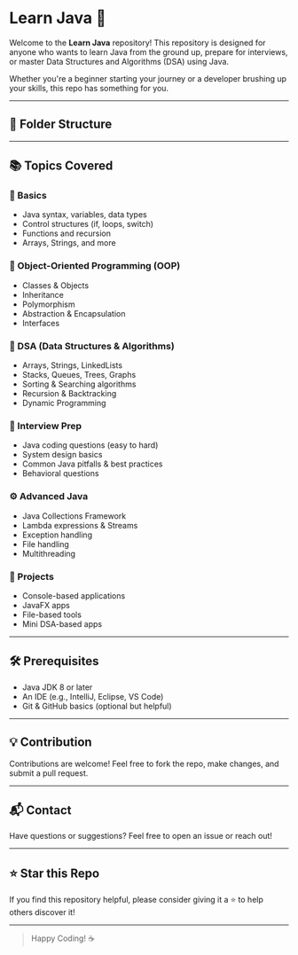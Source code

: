 # Learn Java 🚀

Welcome to the **Learn Java** repository! This repository is designed for anyone who wants to learn Java from the ground up, prepare for interviews, or master Data Structures and Algorithms (DSA) using Java.

Whether you're a beginner starting your journey or a developer brushing up your skills, this repo has something for you.

---

## 📁 Folder Structure

---

## 📚 Topics Covered

### 🔰 Basics
- Java syntax, variables, data types
- Control structures (if, loops, switch)
- Functions and recursion
- Arrays, Strings, and more

### 🧠 Object-Oriented Programming (OOP)
- Classes & Objects
- Inheritance
- Polymorphism
- Abstraction & Encapsulation
- Interfaces

### 📐 DSA (Data Structures & Algorithms)
- Arrays, Strings, LinkedLists
- Stacks, Queues, Trees, Graphs
- Sorting & Searching algorithms
- Recursion & Backtracking
- Dynamic Programming

### 💼 Interview Prep
- Java coding questions (easy to hard)
- System design basics
- Common Java pitfalls & best practices
- Behavioral questions

### ⚙️ Advanced Java
- Java Collections Framework
- Lambda expressions & Streams
- Exception handling
- File handling
- Multithreading

### 🔨 Projects
- Console-based applications
- JavaFX apps
- File-based tools
- Mini DSA-based apps

---

## 🛠 Prerequisites

- Java JDK 8 or later
- An IDE (e.g., IntelliJ, Eclipse, VS Code)
- Git & GitHub basics (optional but helpful)

---

## 💡 Contribution

Contributions are welcome! Feel free to fork the repo, make changes, and submit a pull request.

---

## 📬 Contact

Have questions or suggestions? Feel free to open an issue or reach out!

---

## ⭐️ Star this Repo

If you find this repository helpful, please consider giving it a ⭐️ to help others discover it!

---

> Happy Coding! ☕
